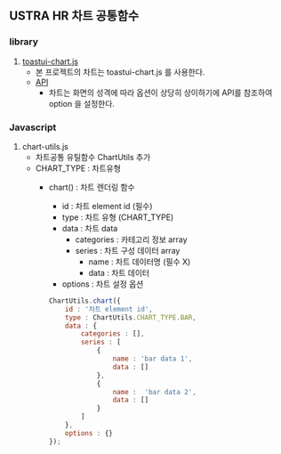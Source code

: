 ## USTRA HR 차트 공통함수

### library
1. [toastui-chart.js](https://ui.toast.com/tui-chart)
    * 본 프로젝트의 차트는 toastui-chart.js 를 사용한다.
    * [API](https://nhn.github.io/tui.chart/latest/)
        * 차트는 화면의 성격에 따라 옵션이 상당히 상이하기에 API를 참조하여 option 을 설정한다.

### Javascript

1. chart-utils.js
    * 차트공통 유틸함수 ChartUtils 추가
    * CHART_TYPE : 차트유형
        * chart() : 차트 렌더링 함수
            * id : 차트 element id (필수)
            * type : 차트 유형 (CHART_TYPE)
            * data : 차트 data
                * categories : 카테고리 정보 array
                * series : 차트 구성 데이터 array
                    * name : 차트 데이터명 (필수 X)
                    * data : 차트 데이터
            * options : 차트 설정 옵션
        
            ```js
            ChartUtils.chart({
                id : '차트 element id',
                type : ChartUtils.CHART_TYPE.BAR,
                data : {
                    categories : [],
                    series : [
                        { 
                            name : 'bar data 1',
                            data : []
                        },
                        {
                            name :  'bar data 2',
                            data : []
                        }
                    ]
                },
                options : {}
            });
            ```